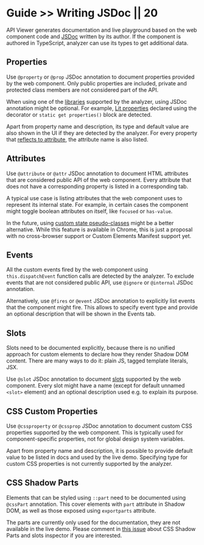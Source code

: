 # Guide >> Writing JSDoc || 20

API Viewer generates documentation and live playground based on the web component code and [JSDoc](https://custom-elements-manifest.open-wc.org/analyzer/getting-started/#supported-jsdoc) written by its author.
If the component is authored in TypeScript, analyzer can use its types to get additional data.

## Properties

Use `@property` or `@prop` JSDoc annotation to document properties provided by the web component.
Only public properties are included, private and protected class members are not considered part of the API.

When using one of the [libraries](https://custom-elements-manifest.open-wc.org/analyzer/getting-started/#support)
supported by the analyzer, using JSDoc annotation might be optional.
For example, [Lit properties](https://lit.dev/docs/components/properties/) declared using the decorator or `static get properties()` block are detected.

Apart from property name and description, its type and default value are also shown in the UI if they are detected by the analyzer.
For every property that [reflects to attribute](https://developers.google.com/web/fundamentals/web-components/best-practices#attributes-properties), the attribute name is also listed.

## Attributes

Use `@attribute` or `@attr` JSDoc annotation to document HTML attributes that are considered public API of the web component.
Every attribute that does not have a corresponding property is listed in a corresponding tab.

A typical use case is listing attributes that the web component uses to represent its internal state.
For example, in certain cases the component might toggle boolean attributes on itself, like `focused` or `has-value`.

In the future, using [custom state pseudo-classes](https://css-tricks.com/custom-state-pseudo-classes-in-chrome/) might be a better alternative.
While this feature is available in Chrome, this is just a proposal with no cross-browser support or Custom Elements Manifest support yet.

## Events

All the custom events fired by the web component using `this.dispatchEvent` function calls are detected by the analyzer.
To exclude events that are not considered public API, use `@ignore` or `@internal` JSDoc annotation.

Alternatively, use `@fires` or `@event` JSDoc annotation to explicitly list events that the component might fire.
This allows to specify event type and provide an optional description that will be shown in the Events tab.

## Slots

Slots need to be documented explicitly, because there is no unified approach for custom elements to declare how they render Shadow DOM content.
There are many ways to do it: plain JS, tagged template literals, JSX.

Use `@slot` JSDoc annotation to document [slots](https://developer.mozilla.org/en-US/docs/Web/HTML/Element/slot) supported by the web component.
Every slot might have a name (except for default unnamed `<slot>` element) and an optional description used e.g. to explain its purpose.

## CSS Custom Properties

Use `@cssproperty` or `@cssprop` JSDoc annotation to document custom CSS properties supported by the web component.
This is typically used for component-specific properties, not for global design system variables.

Apart from property name and description, it is possible to provide default value to be listed in docs and used by the live demo.
Specifying type for custom CSS properties is not currently supported by the analyzer.

## CSS Shadow Parts

Elements that can be styled using `::part` need to be documented using `@cssPart` annotation.
This cover elements with `part` attribute in Shadow DOM, as well as those exposed using `exportparts` attribute.

The parts are currently only used for the documentation, they are not available in the live demo.
Please comment in [this issue](https://github.com/web-padawan/api-viewer-element/issues/42) about CSS Shadow Parts and slots inspector if you are interested.
